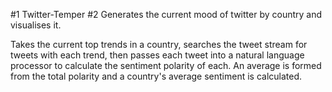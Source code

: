 #1 Twitter-Temper
#2 Generates the current mood of twitter by country and visualises it.

Takes the current top trends in a country, searches the tweet stream for tweets with each trend, then passes each tweet into a natural language processor to calculate the sentiment polarity of each. An average is formed from the total polarity and a country's average sentiment is calculated.
